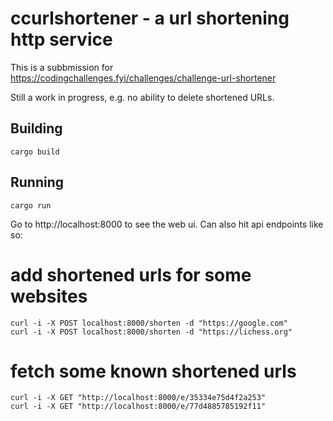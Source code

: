# ccurlshortener - a url shortening http service

This is a subbmission for https://codingchallenges.fyi/challenges/challenge-url-shortener

Still a work in progress, e.g. no ability to delete shortened URLs. 

## Building

```
cargo build
```

## Running

```
cargo run
```

Go to http://localhost:8000 to see the web ui. Can also hit api endpoints like
so:

# add shortened urls for some websites

```
curl -i -X POST localhost:8000/shorten -d "https://google.com"
curl -i -X POST localhost:8000/shorten -d "https://lichess.org"
```

# fetch some known shortened urls
```
curl -i -X GET "http://localhost:8000/e/35334e75d4f2a253"
curl -i -X GET "http://localhost:8000/e/77d4885785192f11"
```

